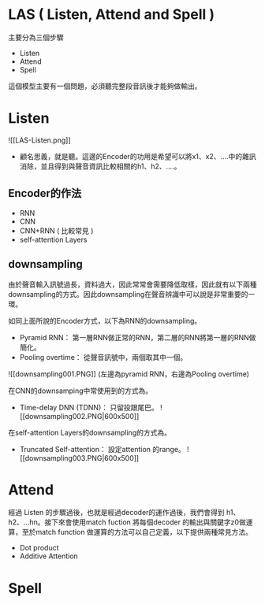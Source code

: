 # LAS ( Listen, Attend and Spell )
主要分為三個步驟
* Listen
* Attend 
* Spell

這個模型主要有一個問題，必須聽完整段音訊後才能夠做輸出。

# Listen
![[LAS-Listen.png]]
* 顧名思義，就是聽。這邊的Encoder的功用是希望可以將x1、x2、....中的雜訊消除，並且得到與聲音資訊比較相關的h1、h2、....。

## Encoder的作法
* RNN
* CNN
* CNN+RNN ( 比較常見 )
* self-attention Layers 

## downsampling
由於聲音輸入訊號過長，資料過大，因此常常會需要降低取樣，因此就有以下兩種downsampling的方式。因此downsampling在聲音辨識中可以說是非常重要的一環。

如同上面所說的Encoder方式，以下為RNN的downsampling。
* Pyramid RNN：
第一層RNN做正常的RNN，第二層的RNN將第一層的RNN做簡化。
* Pooling overtime：
從聲音訊號中，兩個取其中一個。

![[downsampling001.PNG]]
(左邊為pyramid RNN，右邊為Pooling overtime)

在CNN的downsamping中常使用到的方式為。
* Time-delay DNN (TDNN)：
只留投跟尾巴。
![[downsampling002.PNG|600x500]]

在self-attention Layers的downsampling的方式為。
* Truncated Self-attention：
設定attention 的range。
![[downsampling003.PNG|600x500]]

# Attend

經過 Listen 的步驟過後，也就是經過decoder的運作過後，我們會得到 h1、h2、...hn。接下來會使用match fuction 將每個decoder 的輸出與關鍵字z0做運算，至於match function 做運算的方法可以自己定義，以下提供兩種常見方法。
* Dot product
* Additive Attention

# Spell
